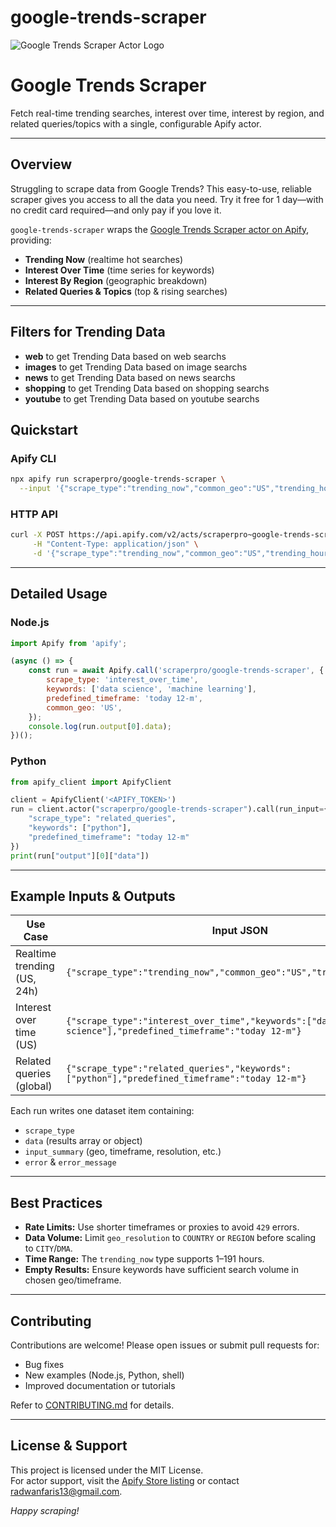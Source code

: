 # google-trends-scraper

![Google Trends Scraper Actor Logo](https://images.apifyusercontent.com/oYyezynONTeIZJZbuoM0mrzdKFbdCiB-8HkdYEaJ_Ew/rs:fill:250:250/cb:1/aHR0cHM6Ly9hcGlmeS1pbWFnZS11cGxvYWRzLXByb2QuczMudXMtZWFzdC0xLmFtYXpvbmF3cy5jb20vM1ByZFpVREtZWFVYWkxXTTMtYWN0b3ItcXA2bUtTU2NZb3V0WXFDT2EtN21NQXoyNUMxaS1nb29nbGVfdHJlbmRzX2FjdG9yLmpwZw.webp) 

# **Google Trends Scraper**  
Fetch real-time trending searches, interest over time, interest by region, and related queries/topics with a single, configurable Apify actor.

***

## Overview

Struggling to scrape data from Google Trends? This easy-to-use, reliable scraper gives you access to all the data you need. Try it free for 1 day—with no credit card required—and only pay if you love it.

`google-trends-scraper` wraps the [Google Trends Scraper actor on Apify](https://apify.com/scraperpro/google-trends-scraper), providing:

- **Trending Now** (realtime hot searches)  
- **Interest Over Time** (time series for keywords)  
- **Interest By Region** (geographic breakdown)  
- **Related Queries & Topics** (top & rising searches)  

***

## Filters for Trending Data    
 
- **web** to get Trending Data based on web searchs  
- **images** to get Trending Data based on image searchs  
- **news** to get Trending Data based on news searchs  
- **shopping** to get Trending Data based on shopping searchs  
- **youtube** to get Trending Data based on youtube searchs  

## Quickstart

### Apify CLI

```bash
npx apify run scraperpro/google-trends-scraper \
  --input '{"scrape_type":"trending_now","common_geo":"US","trending_hours":24}'
```

### HTTP API

```bash
curl -X POST https://api.apify.com/v2/acts/scraperpro~google-trends-scraper/runs \
     -H "Content-Type: application/json" \
     -d '{"scrape_type":"trending_now","common_geo":"US","trending_hours":24}'
```

***

## Detailed Usage

### Node.js

```javascript
import Apify from 'apify';

(async () => {
    const run = await Apify.call('scraperpro/google-trends-scraper', {
        scrape_type: 'interest_over_time',
        keywords: ['data science', 'machine learning'],
        predefined_timeframe: 'today 12-m',
        common_geo: 'US',
    });
    console.log(run.output[0].data);
})();
```

### Python

```python
from apify_client import ApifyClient

client = ApifyClient('<APIFY_TOKEN>')
run = client.actor("scraperpro/google-trends-scraper").call(run_input={
    "scrape_type": "related_queries",
    "keywords": ["python"],
    "predefined_timeframe": "today 12-m"
})
print(run["output"][0]["data"])
```

***

## Example Inputs & Outputs

| Use Case                               | Input JSON                                                                                                   |
|----------------------------------------|--------------------------------------------------------------------------------------------------------------|
| Realtime trending (US, 24h)            | `{"scrape_type":"trending_now","common_geo":"US","trending_hours":24}`                                       |
| Interest over time (US)                | `{"scrape_type":"interest_over_time","keywords":["data science"],"predefined_timeframe":"today 12-m"}`       |
| Related queries (global)               | `{"scrape_type":"related_queries","keywords":["python"],"predefined_timeframe":"today 12-m"}`                |

Each run writes one dataset item containing:
- `scrape_type`  
- `data` (results array or object)  
- `input_summary` (geo, timeframe, resolution, etc.)  
- `error` & `error_message`  

***

## Best Practices

- **Rate Limits:** Use shorter timeframes or proxies to avoid `429` errors.  
- **Data Volume:** Limit `geo_resolution` to `COUNTRY` or `REGION` before scaling to `CITY`/`DMA`.  
- **Time Range:** The `trending_now` type supports 1–191 hours.  
- **Empty Results:** Ensure keywords have sufficient search volume in chosen geo/timeframe.  

***

## Contributing

Contributions are welcome! Please open issues or submit pull requests for:

- Bug fixes  
- New examples (Node.js, Python, shell)  
- Improved documentation or tutorials  

Refer to [CONTRIBUTING.md](./CONTRIBUTING.md) for details.

***

## License & Support

This project is licensed under the MIT License.  
For actor support, visit the [Apify Store listing](https://apify.com/scraperpro/google-trends-scraper) or contact [radwanfaris13@gmail.com](mailto:radwanfaris13@gmail.com).

*Happy scraping!*